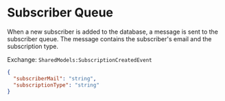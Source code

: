 <!-- Create a class diagram of the message this queue will contain -->

# Subscriber Queue
When a new subscriber is added to the database, a message is sent to the subscriber queue. The message contains the subscriber's email and the subscription type.

Exchange: `SharedModels:SubscriptionCreatedEvent`

```json
{
  "subscriberMail": "string",
  "subscriptionType": "string"
}
```
